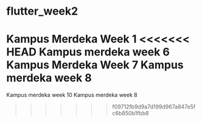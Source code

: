 # flutter_week2
Kampus Merdeka Week 1
<<<<<<< HEAD
Kampus merdeka week 6
Kampus Merdeka Week 7
Kampus merdeka week 8
=======
Kampus merdeka week 10
Kampus merdeka week 8
>>>>>>> f09712fb9d9a7d199d967a847e5fc6b850b1fbb8
